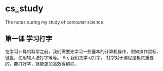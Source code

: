 # cs_study
The notes during my study of computer science

## 第一课 学习打字
在学习计算机科学之前，我们需要先学习一些基本的计算机操作，例如操作鼠标、键盘，使用输入法打字等等。
So, 我们先学习打字。
打字对于编程是极其重要的，能打好字，就能更加高效得编程。
